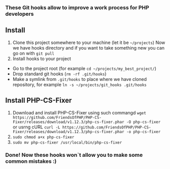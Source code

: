 ### These Git hooks allow to improve a work process for PHP developers ###
## Install ##
1. Clone this project somewhere to your machine (let it be `~/projects`)
Now we have hooks directory and if you want to take something new you can go on with `git pull`
2. Install hooks to your project

* Go to the project root (for example `cd ~/projects/my_best_project/`)
* Drop standard git hooks (`rm -rf .git/hooks`)
* Make a symlink from `.git/hooks` to place where we have cloned repository, for example `ln -s ~/projects/git_hooks .git/hooks `

## Install PHP-CS-Fixer ##
1. Download and install PHP-CS-Fixer using such commangd
`wget https://github.com/FriendsOfPHP/PHP-CS-Fixer/releases/download/v1.12.3/php-cs-fixer.phar -O php-cs-fixer`
or usrng cURL
`curl -L https://github.com/FriendsOfPHP/PHP-CS-Fixer/releases/download/v1.12.3/php-cs-fixer.phar -o php-cs-fixer`
2. `sudo chmod a+x php-cs-fixer`
3. `sudo mv php-cs-fixer /usr/local/bin/php-cs-fixer`


### Done! Now these hooks won`t allow you to make some common mistakes :) ###
